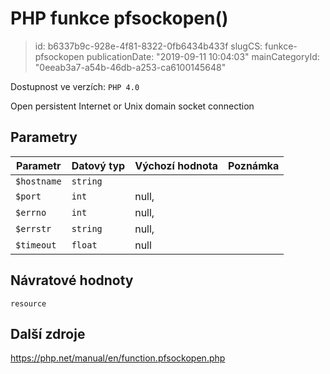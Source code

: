 PHP funkce pfsockopen()
=======================

> id: b6337b9c-928e-4f81-8322-0fb6434b433f
> slugCS: funkce-pfsockopen
> publicationDate: "2019-09-11 10:04:03"
> mainCategoryId: "0eeab3a7-a54b-46db-a253-ca6100145648"

Dostupnost ve verzích: `PHP 4.0`

Open persistent Internet or Unix domain socket connection


Parametry
--------------

| Parametr | Datový typ | Výchozí hodnota | Poznámka |
|-----|-----|-----|-----|
| `$hostname` | `string` |  |  |
| `$port` | `int` | null, |  |
| `$errno` | `int` | null, |  |
| `$errstr` | `string` | null, |  |
| `$timeout` | `float` | null |  |


Návratové hodnoty
----------------

`resource`



Další zdroje
------------

https://php.net/manual/en/function.pfsockopen.php
